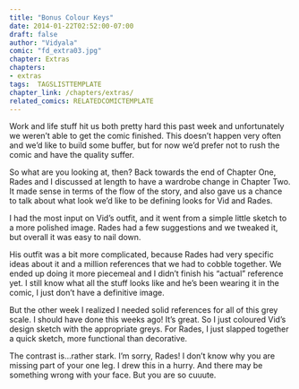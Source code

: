 ```yaml
---
title: "Bonus Colour Keys"
date: 2014-01-22T02:52:00-07:00
draft: false
author: "Vidyala"
comic: "fd_extra03.jpg"
chapter: Extras
chapters:
- extras
tags:  TAGSLISTTEMPLATE
chapter_link: /chapters/extras/
related_comics: RELATEDCOMICTEMPLATE
---
```


Work and life stuff hit us both pretty hard this past week and unfortunately we weren’t able to get the comic finished. This doesn’t happen very often and we’d like to build some buffer, but for now we’d prefer not to rush the comic and have the quality suffer.


So what are you looking at, then? Back towards the end of Chapter One, Rades and I discussed at length to have a wardrobe change in Chapter Two. It made sense in terms of the flow of the story, and also gave us a chance to talk about what look we’d like to be defining looks for Vid and Rades.


I had the most input on Vid’s outfit, and it went from a simple little sketch to a more polished image. Rades had a few suggestions and we tweaked it, but overall it was easy to nail down.


His outfit was a bit more complicated, because Rades had very specific ideas about it and a million references that we had to cobble together. We ended up doing it more piecemeal and I didn’t finish his “actual” reference yet. I still know what all the stuff looks like and he’s been wearing it in the comic, I just don’t have a definitive image.


But the other week I realized I needed solid references for all of this grey scale. I should have done this weeks ago! It’s great. So I just coloured Vid’s design sketch with the appropriate greys. For Rades, I just slapped together a quick sketch, more functional than decorative.


The contrast is…rather stark. I’m sorry, Rades! I don’t know why you are missing part of your one leg. I drew this in a hurry. And there may be something wrong with your face. But you are so cuuute.


